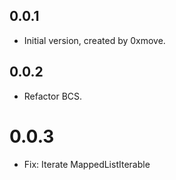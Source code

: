 ## 0.0.1

* Initial version, created by 0xmove.

## 0.0.2

* Refactor BCS.

# 0.0.3

* Fix: Iterate MappedListIterable